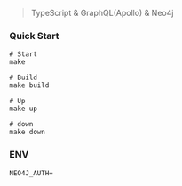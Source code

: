 > TypeScript & GraphQL(Apollo) & Neo4j

### Quick Start

```
# Start
make

# Build
make build

# Up
make up

# down
make down
```
### ENV

```
NEO4J_AUTH=
```
